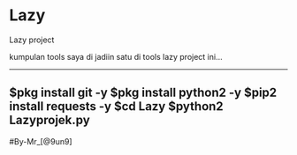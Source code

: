 # Lazy
Lazy project

kumpulan tools saya di jadiin satu di tools lazy project ini...

-------------------------
$pkg install git -y
$pkg install python2 -y
$pip2 install requests -y
$cd Lazy
$python2 Lazyprojek.py
-------------------------


#By-Mr_[@9un9]
